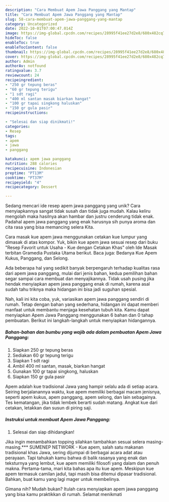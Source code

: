 ```yaml
---
description: "Cara Membuat Apem Jawa Panggang yang Mantap"
title: "Cara Membuat Apem Jawa Panggang yang Mantap"
slug: 58-cara-membuat-apem-jawa-panggang-yang-mantap
category: Uncategorized
date: 2022-10-01T07:00:47.014Z
image: https://img-global.cpcdn.com/recipes/28995f41ee27d2e8/680x482cq70/apem-jawa-panggang-foto-resep-utama.jpg
hideToc: false
enableToc: true
enableTocContent: false
thumbnail: https://img-global.cpcdn.com/recipes/28995f41ee27d2e8/680x482cq70/apem-jawa-panggang-foto-resep-utama.jpg
cover: https://img-global.cpcdn.com/recipes/28995f41ee27d2e8/680x482cq70/apem-jawa-panggang-foto-resep-utama.jpg
author: Admin
authorAv: notfound
ratingvalue: 3.7
reviewcount: 24
recipeingredient:
- "250 gr tepung beras"
- "60 gr tepung terigu"
- "1 sdt ragi"
- "400 ml santan masak biarkan hangat"
- "100 gr tapai singkong haluskan"
- "150 gr gula pasir"
recipeinstructions:

- "Selesai dan siap dinikmati!"
categories:
- Resep
tags:
- apem
- jawa
- panggang

katakunci: apem jawa panggang 
nutrition: 288 calories
recipecuisine: Indonesian
preptime: "PT13M"
cooktime: "PT37M"
recipeyield: "4"
recipecategory: Dessert

---
```





Sedang mencari ide resep apem jawa panggang yang unik? Cara menyiapkannya sangat tidak susah dan tidak juga mudah. Kalau keliru mengolah maka hasilnya akan hambar dan justru cenderung tidak enak. Padahal apem jawa panggang yang enak harusnya sih punya aroma dan cita rasa yang bisa memancing selera Kita.





Cara masak kue apem jawa menggunakan cetakan kue lumpur yang dimasak di atas kompor. Yuk, bikin kue apem jawa sesuai resep dari buku &#34;Resep Favorit untuk Usaha - Kue dengan Cetakan Khas&#34; oleh Ide Masak terbitan Gramedia Pustaka Utama berikut. Baca juga: Bedanya Kue Apem Kukus, Panggang, dan Selong.

Ada beberapa hal yang sedikit banyak berpengaruh terhadap kualitas rasa dari apem jawa panggang, mulai dari jenis bahan, kedua pemilihan bahan segar sampai cara membuat dan menyajikannya. Tidak usah pusing jika hendak menyiapkan apem jawa panggang enak di rumah, karena asal sudah tahu triknya maka hidangan ini bisa jadi suguhan spesial.






Nah, kali ini kita coba, yuk, variasikan apem jawa panggang sendiri di rumah. Tetap dengan bahan yang sederhana, hidangan ini dapat memberi manfaat untuk membantu menjaga kesehatan tubuh kita. Kamu dapat menyiapkan Apem Jawa Panggang menggunakan 6 bahan dan 0 tahap pembuatan. Berikut ini langkah-langkah untuk menyiapkan hidangannya.

<!--inarticleads1-->

##### Bahan-bahan dan bumbu yang wajib ada dalam pembuatan Apem Jawa Panggang:

1. Siapkan 250 gr tepung beras
1. Sediakan 60 gr tepung terigu
1. Siapkan 1 sdt ragi
1. Ambil 400 ml santan, masak, biarkan hangat
1. Gunakan 100 gr tapai singkong, haluskan
1. Siapkan 150 gr gula pasir


Apem adalah kue tradisional Jawa yang hampir selalu ada di setiap acara. Seiring berjalanannya waktu, kue apem memiliki berbagai macam jenisnya, seperti apem kukus, apem panggang, apem selong, dan lain sebagainya. Tes kematangan, jika tidak lembek berarti sudah matang. Angkat kue dari cetakan, letakkan dan susun di piring saji. 

<!--inarticleads2-->

##### Instruksi untuk membuat Apem Jawa Panggang:


1. Selesai dan siap dihidangkan!

Jika ingin menambahkan topping silahkan tambahkan sesuai selera masing-masing.*** SUMENEP NETWORK - Kue apem, salah satu makanan tradisional khas Jawa, sering dijumpai di berbagai acara adat atau perayaan. Tapi tahukah kamu bahwa di balik rasanya yang enak dan teksturnya yang lembut, kue apem memiliki filosofi yang dalam dan penuh makna. Pertama-tama, mari kita bahas apa itu kue apem. Meskipun kue apem termasuk camilan jadul, tapi masih bisa ditemui dipasar tradisional. Bahkan, buat kamu yang lagi mager untuk membelinya. 

Gimana nih? Mudah bukan? Itulah cara menyiapkan apem jawa panggang yang bisa kamu praktikkan di rumah. Selamat menikmati
